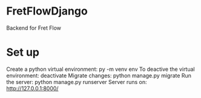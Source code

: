 # FretFlowDjango
Backend for Fret Flow

# Set up
Create a python  virtual environment:
  py -m venv env
To deactive the virtual environment:
  deactivate
Migrate changes:
  python manage.py migrate
Run the server:
  python manage.py runserver
Server runs on:
  http://127.0.0.1:8000/
